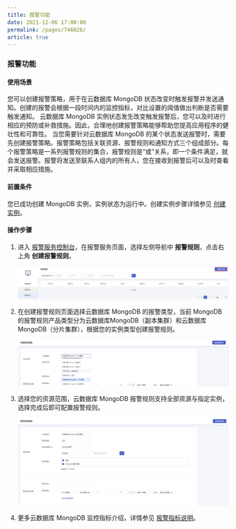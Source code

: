 ```yaml
---
title: 报警功能
date: 2021-12-06 17:00:00
permalink: /pages/746026/
article: true
---
```


### 报警功能

#### 使用场景

您可以创建报警策略，用于在云数据库 MongoDB 状态改变时触发报警并发送通知。创建的报警会根据一段时间内的监控指标，对比设置的阈值做出判断是否需要触发通知。 云数据库 MongoDB 实例状态发生改变触发报警后，您可以及时进行相应的预防或补救措施。因此，合理地创建报警策略能够帮助您提高应用程序的健壮性和可靠性。 当您需要针对云数据库 MongoDB 的某个状态发送报警时，需要先创建报警策略。报警策略包括关联资源、报警规则和通知方式三个组成部分。每个报警策略是一系列报警规则的集合，报警规则是“或”关系，即一个条件满足，就会发送报警。报警将发送至联系人组内的所有人，您在接收到报警后可以及时查看并采取相应措施。

#### 前置条件

您已成功创建 MongoDB 实例，实例状态为运行中。创建实例步骤详情参见 [创建实例](./../../04.操作指南/02.管理实例/00.创建实例.md)。

#### 操作步骤

1. 进入 [报警服务控制台](https://console.capitalonline.net/alarm)，在报警服务页面，选择左侧导航中 **报警规则**，点击右上角 **创建报警规则**。

   ![alarm-rule](./../../pic/alarm-rule.png)

2. 在创建报警规则页面选择云数据库 MongoDB 的报警类型，当前 MongoDB 的报警规则产品类型分为云数据库MongoDB（副本集群）和云数据库MongoDB（分片集群），根据您的实例类型创建报警规则。

   ![alarm-add](./../../pic/alarm-add.png)

3. 选择您的资源范围，云数据库 MongoDB 报警规则支持全部资源与指定实例，选择完成后即可配置报警规则。

   ![alarm-add2](./../../pic/alarm-add2.png)

4. 更多云数据库 MongoDB 监控指标介绍，详情参见 [报警指标说明](./03.报警指标说明.md)。
